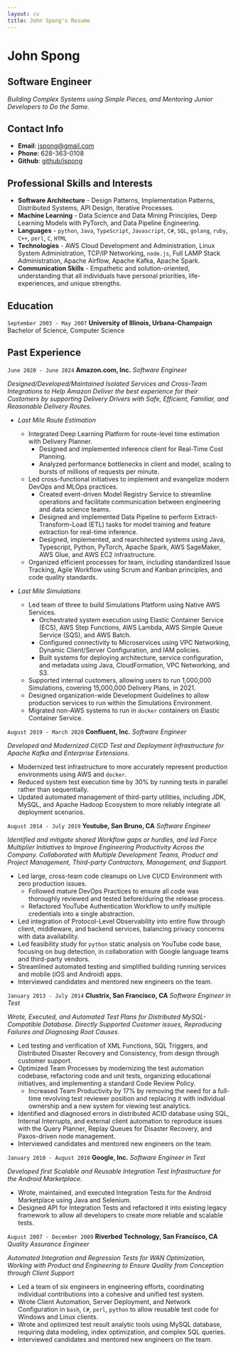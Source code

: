 ```yaml
---
layout: cv
title: John Spong's Resume
---
```


<!---
Using the wonderful layout from https://github.com/elipapa/markdown-cv/
-->

# John Spong

## Software Engineer

_Building Complex Systems using Simple Pieces, and Mentoring Junior Developers to Do the Same._

## Contact Info

* **Email**:       [jspong@gmail.com](mailto:jspong@gmail.com)
* **Phone**:       628-363-0108
* **Github**:      [github/jspong](https://github.com/jspong)


## Professional Skills and Interests

* **Software Architecture** - Design Patterns, Implementation Patterns, Distributed Systems, API Design, Iterative Processes.
* **Machine Learning** - Data Science and Data Mining Principles, Deep Learning Models with PyTorch, and Data Pipeline Engineering.
* **Languages** - `python`, `Java`, `TypeScript`, `Javascript`, `C#`, `SQL`, `golang`, `ruby`, `C++`, `perl`, `C`, `HTML`
* **Technologies** - AWS Cloud Development and Administration, Linux System Administration, TCP/IP Networking, `node.js`, Full LAMP Stack Administration, Apache Airflow, Apache Kafka, Apache Spark.
* **Communication Skills** - Empathetic and solution-oriented, understanding that all individuals have personal priorities, life-experiences, and unique strengths.

## Education

`September 2003 - May 2007`
__University of Illinois, Urbana-Champaign__
Bachelor of Science, Computer Science

## Past Experience

`June 2020 - June 2024`
__Amazon.com, Inc.__
*Software Engineer*

_Designed/Developed/Maintained Isolated Services and Cross-Team Integrations to Help Amazon Deliver the best experience for their Customers by supporting Delivery Drivers with Safe, Efficient, Familiar, and Reasonable Delivery Routes._

- *Last Mile Route Estimation*
  - Integrated Deep Learning Platform for route-level time estimation with Delivery Planner.
    - Designed and implemented inference client for Real-Time Cost Planning.
    - Analyzed performance bottlenecks in client and model, scaling to bursts of millions of requests per minute.
  - Led cross-functional initiatives to implement and evangelize modern DevOps and MLOps practices.
    - Created event-driven Model Registry Service to streamline operations and facilitate communication between engineering and data science teams.
    - Designed and implemented Data Pipeline to perform Extract-Transform-Load (ETL) tasks for model training and feature extraction for real-time inference.
    - Designed, implemented, and rearchitected systems using Java, Typescript, Python, PyTorch, Apache Spark, AWS SageMaker, AWS Glue, and AWS EC2 infrastructure.
  - Organized efficient processes for team, including standardized Issue Tracking, Agile Workflow using Scrum and Kanban principles, and code quality standards.

- *Last Mile Simulations*
  - Led team of three to build Simulations Platform using Native AWS Services.
    - Orchestrated system execution using Elastic Container Service (ECS), AWS Step Functions, AWS Lambda, AWS Simple Queue Service (SQS), and AWS Batch.
    - Configured connectivity to Microservices using VPC Networking, Dynamic Client/Server Configuration, and IAM policies.
    - Built systems for deploying architecture, service configuration, and metadata using Java, CloudFormation, VPC Networking, and S3.
  - Supported internal customers, allowing users to run 1,000,000 Simulations, covering 15,000,000 Delivery Plans, in 2021.
  - Designed organization-wide Development Guidelines to allow production services to run within the Simulations Environment.
  - Migrated non-AWS systems to run in `docker` containers on Elastic Container Service.

`August 2019 - March 2020`
__Confluent, Inc.__
*Software Engineer*

_Developed and Modernized CI/CD Test and Deployment Infrastructure for Apache Kafka and Enterprise Extensions._

* Modernized test infrastructure to more accurately represent production environments using AWS and `docker`.
* Reduced system test execution time by 30% by running tests in parallel rather
    than sequentially.
* Updated automated management of third-party utilities, including JDK, MySQL, and Apache Hadoop Ecosystem to more reliably integrate all deployment scenarios.

`August 2014 - July 2019`
__Youtube, San Bruno, CA__
*Software Engineer*

_Identified and mitigate shared Workflow gaps or hurdles, and led Force Multiplier Initiatives to Improve Engineering Productivity Across the Company. Collaborated with Multiple Development Teams, Product and Project Management, Third-party Contractors, Management, and Support._

* Led large, cross-team code cleanups on Live CI/CD Environment with zero production issues.
    * Followed mature DevOps Practices to ensure all code was thoroughly reviewed and tested before/during
      the release process.
    * Refactored YouTube Authentication Workflow to unify multiple credentials
      into a single abstraction.
* Led integration of Protocol-Level Observability into entire flow through client, middleware, and backend services, balancing privacy concerns with data availability.
* Led feasibility study for `python` static analysis on YouTube code base, focusing on bug detection, in collaboration with Google language teams and third-party vendors.
* Streamlined automated testing and simplified building running services and mobile (iOS and Android) apps.
* Interviewed candidates and mentored new engineers on the team.

`January 2013 - July 2014`
__Clustrix, San Francisco, CA__
*Software Engineer in Test*

_Wrote, Executed, and Automated Test Plans for Distributed MySQL-Compatible Database. Directly Supported Customer issues, Reproducing Failures and Diagnosing Root Causes._

* Led testing and verification of XML Functions, SQL Triggers, and
  Distributed Disaster Recovery and Consistency, from design through customer support.
* Optimized Team Processes by modernizing the test automation codebase,
  refactoring code and unit tests, organizing educational initiatives,
  and implementing a standard Code Review Policy.
    * Increased Team Productivity by 17% by removing the need for a full-time
      revolving test reviewer position and replacing it with individual ownership
      and a new system for viewing test analytics.
* Identified and diagnosed errors in distributed ACID database using SQL,
  Internal Interrupts, and external client automation to reproduce issues with the Query Planner,
  Replay Queues for Disaster Recovery, and Paxos-driven node management.
* Interviewed candidates and mentored new engineers on the team.

`January 2010 - August 2010`
__Google, Inc.__
*Software Engineer in Test*

_Developed first Scalable and Reusable Integration Test Infrastructure for the Android Marketplace._

* Wrote, maintained, and executed Integration Tests for the Android
  Marketplace using Java and Selenium.
* Designed API for Integration Tests and refactored it into existing
  legacy framework to allow all developers to create more reliable and
  scalable tests.

`August 2007 - December 2009`
__Riverbed Technology, San Francisco, CA__
*Quality Assurance Engineer*

_Automated Integration and Regression Tests for WAN Optimization, Working with Product and Engineering to Ensure Quality from Conception through Client Support_

* Led a team of six engineers in engineering efforts, coordinating individual contributions into a cohesive and unified test system.
* Wrote Client Automation, Server Deployment, and Network Configuration in `bash`, `C#`, `perl`, `python` to allow reusable test code for Windows and Linux clients.
* Wrote and optimized test result analytic tools using MySQL database, requiring data modeling, index optimization, and complex SQL queries.
* Interviewed candidates and mentored new engineers on the team.

